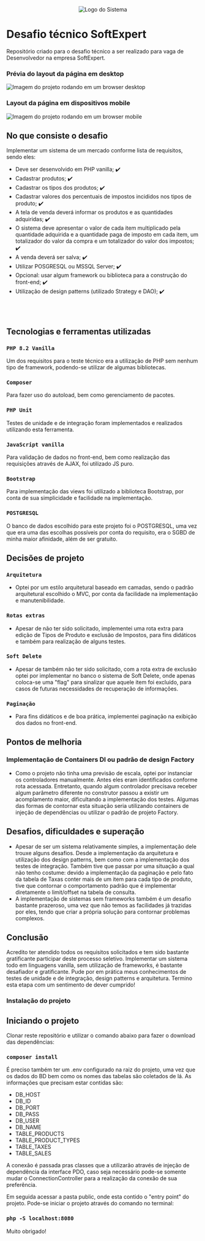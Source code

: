 <p align="center">
<img src="https://github.com/user-attachments/assets/df8f539c-3153-4a50-84d4-0efa8ebc2342" alt="Logo do Sistema" />
</p>

# Desafio técnico SoftExpert

Repositório criado para o desafio técnico a ser realizado para vaga de Desenvolvedor na empresa SoftExpert.


### Prévia do layout da página em desktop
<img src="https://github.com/user-attachments/assets/b9aa1ee4-7486-4f8c-8bc6-f41dd1366ba4" alt="Imagem do projeto rodando em um browser desktop" />


### Layout da página em dispositivos mobile
<img src="https://github.com/user-attachments/assets/f834a4c5-e389-4e55-81f4-591ae3887127" alt="Imagem do projeto rodando em um browser mobile" />


## No que consiste o desafio

Implementar um sistema de um mercado conforme lista de requisitos, sendo eles:

- Deve ser desenvolvido em PHP vanilla; :heavy_check_mark:
- Cadastrar produtos; :heavy_check_mark:
- Cadastrar os tipos dos produtos; :heavy_check_mark:
- Cadastrar valores dos percentuais de impostos incididos nos tipos de produto; :heavy_check_mark:
- A tela de venda deverá informar os produtos e as quantidades adquiridas; :heavy_check_mark:
- O sistema deve apresentar o valor de cada item multiplicado pela quantidade adquirida e a quantidade paga de imposto em cada item, um totalizador do valor da compra e um
totalizador do valor dos impostos; :heavy_check_mark:
- A venda deverá ser salva; :heavy_check_mark:
- Utilizar POSGRESQL ou MSSQL Server; :heavy_check_mark:
- Opcional: usar algum framework ou biblioteca para a construção do front-end; :heavy_check_mark:
- Utilização de design patterns (utilizado Strategy e DAO); :heavy_check_mark:
  
  
<br />
<br />


## Tecnologias e ferramentas utilizadas
### `PHP 8.2 Vanilla`
Um dos requisitos para o teste técnico era a utilização de PHP sem nenhum tipo de framework, podendo-se utilizar de algumas bibliotecas.

### `Composer`
Para fazer uso do autoload, bem como gerenciamento de pacotes.

### `PHP Unit`
Testes de unidade e de integração foram implementados e realizados utilizando esta ferramenta.

### `JavaScript vanilla`
Para validação de dados no front-end, bem como realização das requisições através de AJAX, foi utilizado JS puro.

### `Bootstrap`
Para implementação das views foi utilizado a biblioteca Bootstrap, por conta de sua simplicidade e facilidade na implementação.

### `POSTGRESQL`
O banco de dados escolhido para este projeto foi o POSTGRESQL, uma vez que era uma das escolhas possíveis por conta do requisito, era o SGBD de minha maior afinidade, 
além de ser gratuito.


## Decisões de projeto
### `Arquitetura`
- Optei por um estilo arquitetural baseado em camadas, sendo o padrão arquitetural escolhido o MVC, por conta da facilidade na
implementação e manutenibilidade.

### `Rotas extras`
- Apesar de não ter sido solicitado, implementei uma rota extra para edição de Tipos de Produto e exclusão de Impostos, para fins didáticos e também para realização de alguns testes.

### `Soft Delete`
- Apesar de também não ter sido solicitado, com a rota extra de exclusão optei por implementar no banco o sistema de Soft Delete, onde apenas coloca-se uma "flag" para sinalizar
que aquele item foi excluído, para casos de futuras necessidades de recuperação de informações.

### `Paginação`
- Para fins didáticos e de boa prática, implementei paginação na exibição dos dados no front-end.

## Pontos de melhoria
### Implementação de Containers DI ou padrão de design Factory
- Como o projeto não tinha uma previsão de escala, optei por instanciar os controladores manualmente. Antes eles eram identificados conforme rota acessada. Entretanto, quando
algum controlador precisava receber algum parâmetro diferente no construtor passou a existir um acomplamento maior, dificultando a implementação dos testes. Algumas das formas
de contornar esta situação seria utilizando containers de injeção de dependências ou utilizar o padrão de projeto Factory.

## Desafios, dificuldades e superação
- Apesar de ser um sistema relativamente simples, a implementação dele trouxe alguns desafios. Desde a implementação da arquitetura e utilização dos design patterns, bem como 
com a implementação dos testes de integração. Também tive que passar por uma situação a qual não tenho costume: devido a implementação da paginação e pelo fato da tabela de Taxas
conter mais de um item para cada tipo de produto, tive que contornar o comportamento padrão que é implementar diretamente o limit/offset na tabela de consulta.
- A implementação de sistemas sem frameworks também é um desafio bastante prazeroso, uma vez que não temos as facilidades já trazidas por eles, tendo que criar a própria solução
para contornar problemas complexos.

## Conclusão
Acredito ter atendido todos os requisitos solicitados e tem sido bastante gratificante participar deste processo seletivo. Implementar um sistema todo em linguagens vanilla, sem 
utilização de frameworks, é bastante desafiador e gratificante. Pude por em prática meus conhecimentos de testes de unidade e de integração, design patterns e arquitetura. Termino 
esta etapa com um sentimento de dever cumprido!


### Instalação do projeto

## Iniciando o projeto

Clonar reste repositório e utilizar o comando abaixo para fazer o download das dependências:

### `composer install`

É preciso também ter um .env configurado na raiz do projeto, uma vez que os dados do BD bem como os nomes das tabelas são coletados de lá. 
As informações que precisam estar contidas são:

- DB_HOST
- DB_ID
- DB_PORT
- DB_PASS
- DB_USER
- DB_NAME
- TABLE_PRODUCTS
- TABLE_PRODUCT_TYPES
- TABLE_TAXES
- TABLE_SALES

A conexão é passada pras classes que a utilizarão através de injeção de dependência da interface PDO, caso seja necessário pode-se somente 
mudar o ConnectionController para a realização da conexão de sua preferência.

Em seguida acessar a pasta public, onde esta contido o "entry point" do projeto. Pode-se iniciar o projeto através do comando no terminal:

### `php -S localhost:8080`

Muito obrigado!
